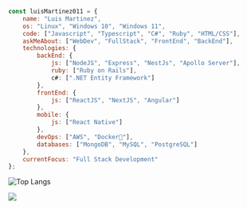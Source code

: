 
```javascript
const luisMartinez011 = {
    name: "Luis Martinez",
    os: "Linux", "Windows 10", "Windows 11",
    code: ["Javascript", "Typescript", "C#", "Ruby", "HTML/CSS"],
    askMeAbout: ["WebDev", "FullStack", "FrontEnd", "BackEnd"],
    technologies: {
        backEnd: {
            js: ["NodeJS", "Express", "NestJs", "Apollo Server"],
            ruby: ["Ruby on Rails"],
            c#: [".NET Entity Framework"]
        },
        frontEnd: {
            js: ["ReactJS", "NextJS", "Angular"]
        },
        mobile: {
            js: ["React Native"]
        },
        devOps: ["AWS", "Docker🐳"],
        databases: ["MongoDB", "MySQL", "PostgreSQL"]
    },
    currentFocus: "Full Stack Development"
};
```

![Top Langs](https://github-readme-stats.vercel.app/api/top-langs/?username=luisMartinez011&layout=compact&theme=dark&hide_border=true)

![](https://komarev.com/ghpvc/?username=luisMartinez011)
